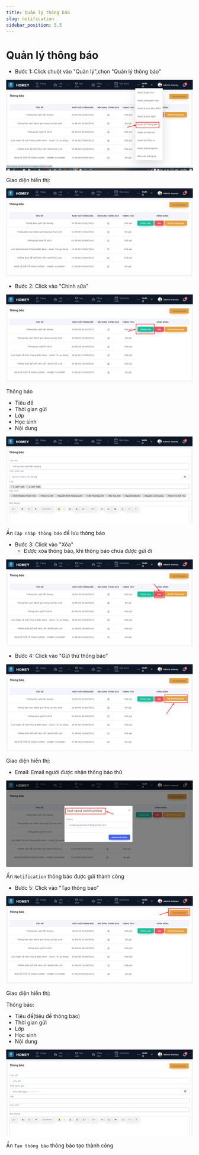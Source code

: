 ```yaml
---
title: Quản lý thông báo
slug: notification
sidebar_position: 5.5
---
```


# Quản lý thông báo

- Bước 1: Click chuột vào "Quản lý",chọn "Quản lý thông báo"

![alt text](/img/manage/a24.png)

Giao diện hiển thị: 

![alt text](/img/manage/a25.png)

- Bước 2: Click vào "Chỉnh sửa"

![alt text](/img/manage/a26.png)

Thông báo
  + Tiêu đề
  + Thời gian gửi
  + Lớp
  + Học sinh
  + Nội dung

  ![alt text](/img/manage/a27.png)

  Ấn `Cập nhập thông báo` để lưu thông báo

- Bước 3: Click vào "Xóa"
  + Được xóa thông báo, khi thông báo chưa được gửi đi

![alt text](/img/manage/a28.png)

- Bước 4: Click vào "Gửi thử thông báo"

![alt text](/img/manage/a29.png)

Giao diện hiển thị:
  + Email: Email người được nhận thông báo thử

![alt text](/img/manage/a30.png)

Ấn `Notification` thông báo được gửi thành công

- Bước 5: Click vào "Tạo thông báo"

![alt text](/img/manage/a31.png)

Giao diện hiển thị:

Thông báo:

  + Tiêu đề(tiêu đề thông báo)
  + Thời gian gửi
  + Lớp
  + Học sinh
  + Nội dung

![alt text](/img/manage/a32.png)

Ấn `Tạo thông báo` thông báo tạo thành công